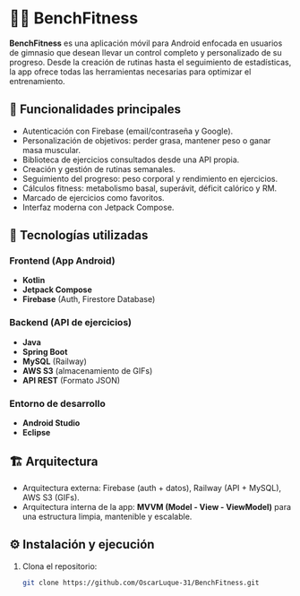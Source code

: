 # 🏋️‍♂️ BenchFitness

**BenchFitness** es una aplicación móvil para Android enfocada en usuarios de gimnasio que desean llevar un control completo y personalizado de su progreso. Desde la creación de rutinas hasta el seguimiento de estadísticas, la app ofrece todas las herramientas necesarias para optimizar el entrenamiento.

## 📱 Funcionalidades principales

- Autenticación con Firebase (email/contraseña y Google).
- Personalización de objetivos: perder grasa, mantener peso o ganar masa muscular.
- Biblioteca de ejercicios consultados desde una API propia.
- Creación y gestión de rutinas semanales.
- Seguimiento del progreso: peso corporal y rendimiento en ejercicios.
- Cálculos fitness: metabolismo basal, superávit, déficit calórico y RM.
- Marcado de ejercicios como favoritos.
- Interfaz moderna con Jetpack Compose.

## 🧰 Tecnologías utilizadas

### Frontend (App Android)
- **Kotlin**
- **Jetpack Compose**
- **Firebase** (Auth, Firestore Database)

### Backend (API de ejercicios)
- **Java**
- **Spring Boot**
- **MySQL** (Railway)
- **AWS S3** (almacenamiento de GIFs)
- **API REST** (Formato JSON)

### Entorno de desarrollo
- **Android Studio**
- **Eclipse**

## 🏗️ Arquitectura

- Arquitectura externa: Firebase (auth + datos), Railway (API + MySQL), AWS S3 (GIFs).
- Arquitectura interna de la app: **MVVM (Model - View - ViewModel)** para una estructura limpia, mantenible y escalable.

## ⚙️ Instalación y ejecución

1. Clona el repositorio:
   ```bash
   git clone https://github.com/OscarLuque-31/BenchFitness.git
